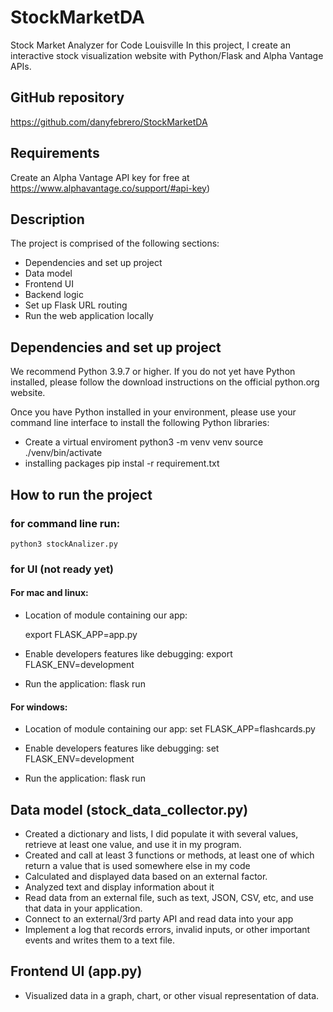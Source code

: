 # StockMarketDA
Stock Market Analyzer for Code Louisville
In this project, I create an interactive stock visualization website with Python/Flask and Alpha Vantage APIs. 

## GitHub repository
https://github.com/danyfebrero/StockMarketDA

## Requirements
Create an Alpha Vantage API key for free at https://www.alphavantage.co/support/#api-key)
     
## Description
The project is comprised of the following sections:
* Dependencies and set up project
* Data model
* Frontend UI
* Backend logic
* Set up Flask URL routing
* Run the web application locally

## Dependencies and set up project
We recommend Python 3.9.7 or higher. If you do not yet have Python installed, please follow the download instructions on the official python.org website.

Once you have Python installed in your environment, please use your command line interface to install the following Python libraries:
 * Create a virtual enviroment 
    python3 -m venv venv
    source ./venv/bin/activate
 * installing packages
    pip instal -r requirement.txt

## How to run the project
### for command line run:
    python3 stockAnalizer.py

### for UI (not ready yet)
#### For mac and linux:
 * Location of module containing our app:
 
    export FLASK_APP=app.py

* Enable developers features like debugging:
    export FLASK_ENV=development

* Run the application:
    flask run

#### For windows:
* Location of module containing our app:
        set FLASK_APP=flashcards.py

* Enable developers features like debugging:
    set FLASK_ENV=development

* Run the application:
    flask run

## Data model (stock_data_collector.py)

 * Created a dictionary and lists, I did populate it with several values, retrieve at least one value, and use it in my program.
 * Created and call at least 3 functions or methods, at least one of which return a value that is used somewhere else in my code
 * Calculated and displayed data based on an external factor.
 * Analyzed text and display information about it 
 * Read data from an external file, such as text, JSON, CSV, etc, and use that data in your application.
 * Connect to an external/3rd party API and read data into your app
 * Implement a log that records errors, invalid inputs, or other important events and writes them to a text file.


## Frontend UI (app.py)
 * Visualized data in a graph, chart, or other visual representation of data.